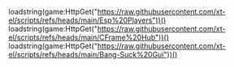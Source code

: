 loadstring(game:HttpGet("https://raw.githubusercontent.com/xt-el/scripts/refs/heads/main/Esp%20Players"))()
loadstring(game:HttpGet("https://raw.githubusercontent.com/xt-el/scripts/refs/heads/main/CFrame%20Hub"))()
loadstring(game:HttpGet("https://raw.githubusercontent.com/xt-el/scripts/refs/heads/main/Bang-Suck%20Gui"))()
